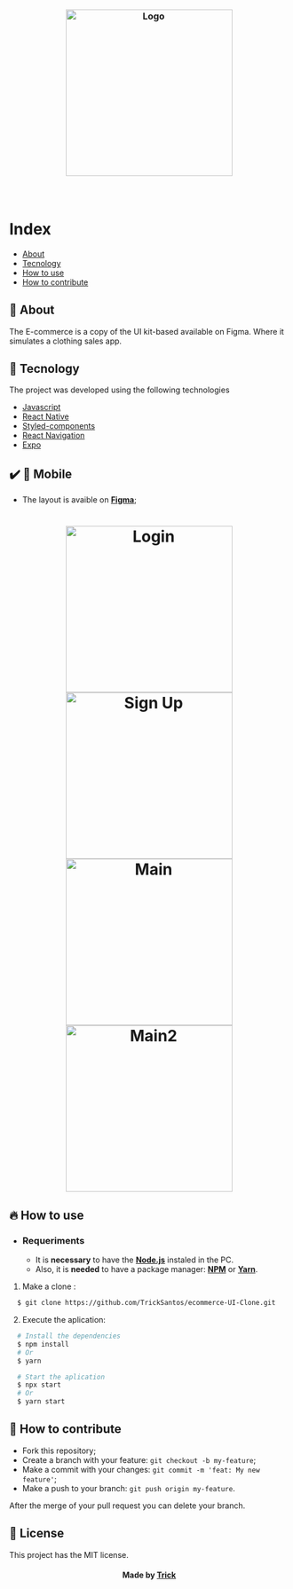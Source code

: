 <h3 align="center">
    <img alt="Logo" title="#logo" width="300px" src=".github/logo.png">
    <br><br>
    <br>
</h3>

# Index

- [About](#about)
- [Tecnology](#tecnology)
- [How to use](#how-to)
- [How to contribute](#how-to-contribute)

<a id="about"></a>

## :bookmark: About

The E-commerce is a copy of the UI kit-based available on Figma. Where it simulates a clothing sales app.

<a id="tecnology"></a>

## :rocket: Tecnology

The project was developed using the following technologies

- [Javascript](https://www.javascript.com/)
- [React Native](https://reactnative.dev/)
- [Styled-components](https://styled-components.com/)
- [React Navigation](https://reactnavigation.org/)
- [Expo](https://expo.io/learn)

## :heavy_check_mark: :iphone: Mobile

- The layout is avaible on **[Figma](https://www.figma.com/file/vFCMUzfVWUDxHTUdfrvU3e/E-commerce-Application-by-Fively-Light-Version-Copy?node-id=552%3A0)**;

<h1 align="center">
    <img alt="Login" src=".github/login.png" width="300px">
    <img alt="Sign Up" src=".github/signup.png" width="300px"> 
    <br>
    <img alt="Main" src=".github/main.png" width="300px">
    <img alt="Main2" src=".github/main2.png" width="300px">
</h1>

<a id="how-to"></a>

## :fire: How to use

- ### **Requeriments**

  - It is **necessary** to have the **[Node.js](https://nodejs.org/en/)** instaled in the PC.
  - Also, it is **needed** to have a package manager: **[NPM](https://www.npmjs.com/)** or **[Yarn](https://yarnpkg.com/)**.

1. Make a clone :

```sh
  $ git clone https://github.com/TrickSantos/ecommerce-UI-Clone.git
```

2. Execute the aplication:

```sh
  # Install the dependencies
  $ npm install
  # Or
  $ yarn

  # Start the aplication
  $ npx start
  # Or
  $ yarn start
```

<a id="how-to-contribute"></a>

## 🤔 How to contribute

- Fork this repository;
- Create a branch with your feature: `git checkout -b my-feature`;
- Make a commit with your changes: `git commit -m 'feat: My new feature'`;
- Make a push to your branch: `git push origin my-feature`.

After the merge of your pull request you can delete your branch.

## :memo: License

This project has the MIT license.

<h4 align="center">
    Made by <a href="https://www.linkedin.com/in/tricksantos/" target="_blank">Trick</a>
</h4>
